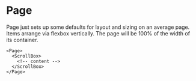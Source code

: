# Page

Page just sets up some defaults for layout and sizing on an average page. Items arrange via flexbox vertically. The page will be 100% of the width of its container.

```
<Page>
  <ScrollBox>
    <!-- content -->
  </ScrollBox>
</Page>
```
